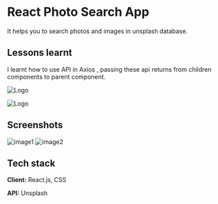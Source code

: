 
# React Photo Search App

It helps you to search photos and images in unsplash database.


## Lessons learnt

I learnt how to use API in Axios , passing these api returns from children components to parent component.


  
![Logo](https://repository-images.githubusercontent.com/37153337/9d0a6780-394a-11eb-9fd1-6296a684b124)

![Logo](https://upload.wikimedia.org/wikipedia/commons/thumb/d/d1/Axios_%28computer_library%29_logo.svg/1280px-Axios_%28computer_library%29_logo.svg.png)
    
## Screenshots

![image1](https://user-images.githubusercontent.com/80277336/213932897-bef50765-41de-4c4d-9abb-ed50c644f5f0.png)
![image2](https://user-images.githubusercontent.com/80277336/213932904-3f54bf09-802d-4f19-8f41-25cdd5f9afef.png)

## Tech stack

**Client:** React.js, CSS

**API:** Unsplash

  
  
